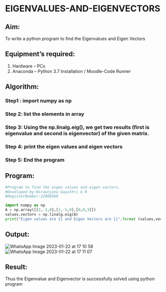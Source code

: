 # EIGENVALUES-AND-EIGENVECTORS
## Aim:
To write a python program to find the Eigenvalues and Eigen Vectors
## Equipment’s required:
1. 	Hardware – PCs
2. 	Anaconda – Python 3.7 Installation / Moodle-Code Runner
## Algorithm:
### Step1 : import numpy as np
### Step 2: list the elements in array
### Step 3: Using the np.linalg.eig(),  we get two results (first is eigenvalue and second is eigenvector) of the given matrix.
### Step 4: print the eigen values and eigen vectors
### Step 5: End the program

## Program:
```python
#Program to find the eigen values and eigen vectors.
#Developed by:Niraunjana Gayathri G R
#RegisterNumber:22008369

import numpy as np
A = np.array([[2,-3,0],[2,-5,0],[0,0,3]])
values,vectors = np.linalg.eig(A)
print("Eigen values are {} and Eigen Vectors are {}".format (values,vectors))
```

## Output:
![WhatsApp Image 2023-01-22 at 17 10 58](https://user-images.githubusercontent.com/119395610/213913949-5c1c70c7-f166-41eb-9b9a-4251a95c197b.jpg)
![WhatsApp Image 2023-01-22 at 17 11 07](https://user-images.githubusercontent.com/119395610/213913954-acc718d2-9360-4981-bb4a-a05fac1aad22.jpg)

## Result:
Thus the Eigenvalue and Eigenvector is successfully solved using python program
